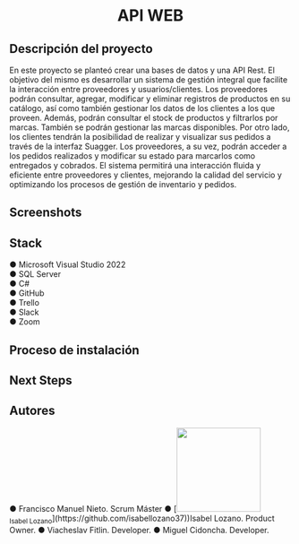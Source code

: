 <h1 align=center>API WEB</h1>

<h2>Descripción del proyecto</h2>

En este proyecto se planteó crear una bases de datos y una API Rest. El objetivo del mismo es desarrollar un sistema de gestión integral que facilite la interacción entre proveedores y usuarios/clientes. Los proveedores podrán consultar, agregar, modificar y eliminar registros de productos en su catálogo, así como también gestionar los datos de los clientes a los que proveen. Además, podrán consultar el stock de productos y filtrarlos por marcas. También se podrán gestionar las marcas disponibles. Por otro lado, los clientes tendrán la posibilidad de realizar y visualizar sus pedidos a través de la interfaz Suagger. Los proveedores, a su vez, podrán acceder a los pedidos realizados y modificar su estado para marcarlos como entregados y cobrados. El sistema permitirá una interacción fluida y eficiente entre proveedores y clientes, mejorando la calidad del servicio y optimizando los procesos de gestión de inventario y pedidos.

<h2>Screenshots</h2>


<h2>Stack</h2>
● Microsoft Visual Studio 2022 <br>
● SQL Server <br>
● C# <br>
● GitHub <br>
● Trello <br>
● Slack <br>
● Zoom

<h2>Proceso de instalación</h2>

<h2>Next Steps</h2>

<h2>Autores</h2>
● Francisco Manuel Nieto. Scrum Máster
● [<img src="https://avatars.githubusercontent.com/u/109661844?v=4" width=150><br><sub>Isabel Lozano</sub>](https://github.com/isabellozano37))Isabel Lozano. Product Owner.
● Viacheslav Fitlin. Developer.
● Miguel Cidoncha. Developer. 
